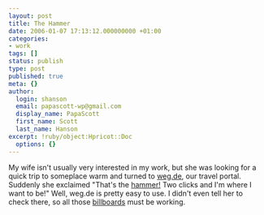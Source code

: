 ```yaml
---
layout: post
title: The Hammer
date: 2006-01-07 17:13:12.000000000 +01:00
categories:
- work
tags: []
status: publish
type: post
published: true
meta: {}
author:
  login: shanson
  email: papascott-wp@gmail.com
  display_name: PapaScott
  first_name: Scott
  last_name: Hanson
excerpt: !ruby/object:Hpricot::Doc
  options: {}
---
```

<p>My wife isn't usually very interested in my work, but she was looking for a quick trip to someplace warm and turned to <a href="http://weg.de/" title="weg.de - Ihr neues Reiseb&uuml;ro im Internet">weg.de</a>, our travel portal. Suddenly she exclaimed "That's the <a href="http://dict.leo.org/?search=Das+ist+ja+der+Hammer" title="Das ist ja der Hammer!">hammer!</a> Two clicks and I'm where I want to be!" Well, weg.de is pretty easy to use. I didn't even tell her to check there, so all those <a href="http://www.robertundhorst.de/v2/kre_client.php?id=7&amp;pid=25">billboards</a> must be working.</p>
